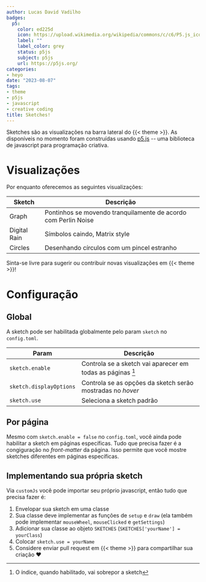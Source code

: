 ```yaml
---
author: Lucas David Vadilho
badges:
  p5:
    color: ed225d
    icon: https://upload.wikimedia.org/wikipedia/commons/c/c6/P5.js_icon.svg
    label: ""
    label_color: grey
    status: p5js
    subject: p5js
    url: https://p5js.org/
categories:
- heyo
date: "2023-08-07"
tags:
- theme
- p5js
- javascript
- creative coding
title: Sketches!
---
```


Sketches são as visualizações na barra lateral do {{< theme >}}. As disponíveis no momento foram construídas usando [p5.js](https://p5js.org/) -- uma biblioteca de javascript para programação criativa.

<!--more-->

# Visualizações

Por enquanto oferecemos as seguintes visualizações:

| Sketch | Descrição |
| ------ | ----------- |
| Graph | Pontinhos se movendo tranquilamente de acordo com Perlin Noise |
| Digital Rain | Símbolos caindo, Matrix style |
| Circles | Desenhando círculos com um pincel estranho |


Sinta-se livre para sugerir ou contribuir novas visualizações em {{< theme >}}!

# Configuração

## Global

A sketch pode ser habilitada globalmente pelo param `sketch` no `config.toml`.

| Param | Descrição |
| --- | --- |
| `sketch.enable`         | Controla se a sketch vai aparecer em todas as páginas [^1]   |
| `sketch.displayOptions` | Controla se as opções da sketch serão mostradas no _hover_ |
| `sketch.use`            | Seleciona a sketch padrão |

[^1]: O índice, quando habilitado, vai sobrepor a sketch

## Por página

Mesmo com `sketch.enable = false` no `config.toml`, você ainda pode habilitar a sketch em páginas específicas. Tudo que precisa fazer é a congiguração no _front-matter_ da página. Isso permite que você mostre sketches diferentes em páginas específicas.

## Implementando sua própria sketch

Via `customJs` você pode importar seu próprio javascript, então tudo que precisa fazer é:

1. Envelopar sua sketch em uma classe
1. Sua classe deve implementar as funções de `setup` e `draw` (ela também pode implementar `mouseWheel`, `mouseClicked` e `getSettings`)
1. Adicionar sua classe ao objeto `SKETCHES` (`SKETCHES['yourName'] = yourClass`)
1. Colocar `sketch.use = yourName`
1. Considere enviar pull request em {{< theme >}} para compartilhar sua criação :heart: